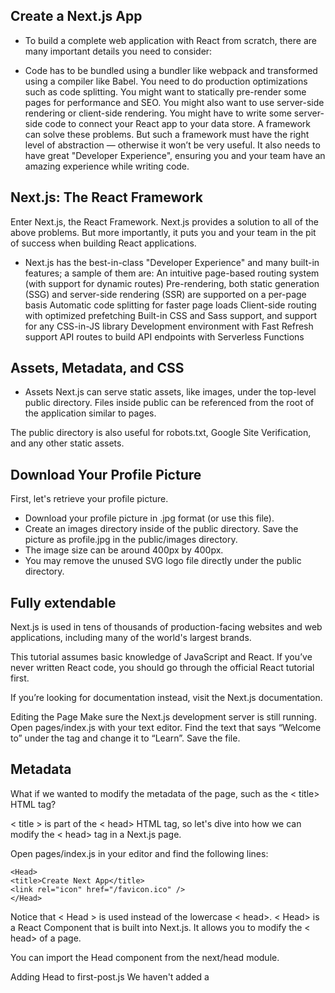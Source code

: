 ## Create a Next.js App

- To build a complete web application with React from scratch, there are many important details you need to consider:

- Code has to be bundled using a bundler like webpack and transformed using a compiler like Babel. You need to do production optimizations such as code splitting. You might want to statically pre-render some pages for performance and SEO. You might also want to use server-side rendering or client-side rendering. You might have to write some server-side code to connect your React app to your data store. A framework can solve these problems. But such a framework must have the right level of abstraction — otherwise it won’t be very useful. It also needs to have great "Developer Experience", ensuring you and your team have an amazing experience while writing code.

## Next.js: The React Framework
Enter Next.js, the React Framework. Next.js provides a solution to all of the above problems. But more importantly, it puts you and your team in the pit of success when building React applications.

- Next.js has the best-in-class "Developer Experience" and many built-in features; a sample of them are:
An intuitive page-based routing system (with support for dynamic routes) Pre-rendering, both static generation (SSG) and server-side rendering (SSR) are supported on a per-page basis Automatic code splitting for faster page loads Client-side routing with optimized prefetching Built-in CSS and Sass support, and support for any CSS-in-JS library Development environment with Fast Refresh support API routes to build API endpoints with Serverless Functions

## Assets, Metadata, and CSS

- Assets
Next.js can serve static assets, like images, under the top-level public directory. Files inside public can be referenced from the root of the application similar to pages.

The public directory is also useful for robots.txt, Google Site Verification, and any other static assets.

## Download Your Profile Picture
First, let's retrieve your profile picture.

- Download your profile picture in .jpg format (or use this file).
- Create an images directory inside of the public directory. Save the picture as profile.jpg in the public/images directory.
- The image size can be around 400px by 400px.
- You may remove the unused SVG logo file directly under the public directory.
## Fully extendable
Next.js is used in tens of thousands of production-facing websites and web applications, including many of the world's largest brands.

This tutorial assumes basic knowledge of JavaScript and React. If you’ve never written React code, you should go through the official React tutorial first.

If you’re looking for documentation instead, visit the Next.js documentation.

Editing the Page
Make sure the Next.js development server is still running. Open pages/index.js with your text editor. Find the text that says “Welcome to” under the tag and change it to “Learn”. Save the file.

## Metadata
What if we wanted to modify the metadata of the page, such as the < title> HTML tag?

< title > is part of the < head> HTML tag, so let's dive into how we can modify the < head> tag in a Next.js page.

Open pages/index.js in your editor and find the following lines:

    <Head>
    <title>Create Next App</title>
    <link rel="icon" href="/favicon.ico" />
    </Head>
Notice that < Head > is used instead of the lowercase < head>. < Head> is a React Component that is built into Next.js. It allows you to modify the < head> of a page.

You can import the Head component from the next/head module.

Adding Head to first-post.js We haven't added a <title> to our /posts/first-post route. Let's add one.

Open the pages/posts/first-post.js file and add an import for Head from next/head at the beginning of the file:

import Head from 'next/head'
Then, update the exported FirstPost component to include the Head component. For now, we‘ll add just the title tag:

    export default function FirstPost() {
    return (
        <>
        <Head>
            <title>First Post</title>
        </Head>
        <h1>First Post</h1>
        <h2>
            <Link href="/">
            <a>Back to home</a>
            </Link>
        </h2>
        </>
    )
    }
Try accessing http://localhost:3000/posts/first-post. The browser tab should now say “First Post”. By using your browser’s developer tools, you should see that the title tag is added to < head>.
## CSS Styling

Let’s now talk about CSS styling.

As you can see, our index page (http://localhost:3000) already has some styles. If you take a look at pages/index.js, you should see code like this:

    <style jsx>{`
    …
    `}</style>
This page is using a library called styled-jsx. It’s a “CSS-in-JS” library — it lets you write CSS within a React component, and the CSS styles will be scoped (other components won’t be affected).

Next.js has built-in support for styled-jsx, but you can also use other popular CSS-in-JS libraries such as styled-components or emotion.